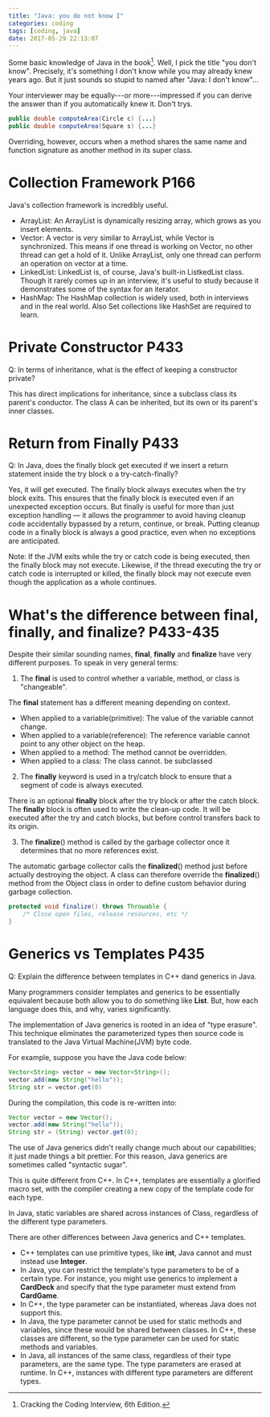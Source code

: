 ```yaml
---
title: "Java: you do not know I"
categories: coding
tags: [coding, java]
date: 2017-05-29 22:13:07
---
```


Some basic knowledge of Java in the book[^1]. Well, I pick the title "you don't know". Precisely, it's something I don't know while you may already knew years ago. But it just sounds so stupid to named after "Java: I don't know"...

Your interviewer may be equally---or more---impressed if you can derive the answer than if you automatically knew it. Don't trys.

```java
public double computeArea(Circle c) {...}
public double computeArea(Square s) {...}
```

Overriding, however, occurs when a method shares the same name and function signature as another method in its super class.

<!--more-->

# Collection Framework P166

Java's collection framework is incredibly useful.

- ArrayList: An ArrayList is dynamically resizing array, which grows as you insert elements.
- Vector: A vector is very similar to ArrayList, while Vector is synchronized. This means if one thread is working on Vector, no other thread can get a hold of it. Unlike ArrayList, only one thread can perform an operation on vector at a time.
- LinkedList: LinkedList is, of course, Java's built-in ListkedList class. Though it rarely comes up in an interview, it's useful to study because it demonstrates some of the syntax for an iterator.
- HashMap: The HashMap collection is widely used, both in interviews and in the real world. Also Set collections like HashSet are required to learn.

# Private Constructor P433
Q: In terms of inheritance, what is the effect of keeping a constructor private?

This has direct implications for inheritance, since a subclass class its parent's conductor. The class A can be inherited, but its own or its parent's inner classes.

# Return from Finally P433
Q: In Java, does the finally block get executed if we insert a return statement inside the try block o a try-catch-finally?

Yes, it will get executed. The finally block always executes when the try block exits. This ensures that the finally block is executed even if an unexpected exception occurs. But finally is useful for more than just exception handling — it allows the programmer to avoid having cleanup code accidentally bypassed by a return, continue, or break. Putting cleanup code in a finally block is always a good practice, even when no exceptions are anticipated.

Note: If the JVM exits while the try or catch code is being executed, then the finally block may not execute. Likewise, if the thread executing the try or catch code is interrupted or killed, the finally block may not execute even though the application as a whole continues.

# What's the difference between final, finally, and finalize? P433-435
Despite their similar sounding names, **final**, **finally** and **finalize** have very different purposes.
To speak in very general terms:
1. The **final** is used to control whether a variable, method, or class is "changeable".

The **final** statement has a different meaning depending on context.

- When applied to a variable(primitive): The value of the variable cannot change. 
- When applied to a variable(reference): The reference variable cannot point to any other object on the heap.
- When applied to a method: The method cannot be overridden.
- When applied to a class: The class cannot. be subclassed

2. The **finally** keyword is used in a try/catch block to ensure that a segment of code is always executed. 

There is an optional **finally** block after the try block or after the catch block. The **finally** block is often used to write the clean-up code. It will be executed after the try and catch blocks, but before control transfers back to its origin.

3. The **finalize**() method is called by the garbage collector once it determines that no more references exist.

The automatic garbage collector calls the **finalized**() method just before actually destroying the object. A class can therefore override the **finalized**() method from the Object class in order to define custom behavior during garbage collection.

```java
protected void finalize() throws Throwable {
    /* Close open files, release resources, etc */
}
```

# Generics vs Templates P435
Q: Explain the difference between templates in C++ dand generics in Java.

Many programmers consider templates and generics to be essentially equivalent because both allow you to do something like **List<String>**. But, how each language does this, and why, varies significantly.

The implementation of Java generics is rooted in an idea of "type erasure". This technique eliminates the parameterized types then source code is translated to the Java Virtual Machine(JVM) byte code.

For example, suppose you have the Java code below:

```java
Vector<String> vector = new Vector<String>();
vector.add(new String("hello"));
String str = vector.get(0)
```
During the compilation, this code is re-written into:

```java
Vector vector = new Vector();
vector.add(new String("hello"));
String str = (String) vector.get(0);
```

The use of Java generics didn't really change much about our capabilities; it just made things a bit prettier. For this reason, Java generics are sometimes called "syntactic sugar".

This is quite different from C++. In C++, templates are essentially a glorified macro set, with the compiler creating a new copy of the template code for each type.

In Java, static variables are shared across instances of Class, regardless of the different type parameters.

There are other differences between Java generics and C++ templates.
- C++ templates can use primitive types, like **int**, Java cannot and must instead use **Integer**.
- In Java, you can restrict the template's type parameters to be of a certain type. For instance, you might use generics to implement a **CardDeck** and specify that the type parameter must extend from **CardGame**.
- In C++, the type parameter can be instantiated, whereas Java does not support this.
- In Java, the type parameter cannot be used for static methods and variables, since these would be shared between classes. In C++, these classes are different, so the type parameter can be used for static methods and variables.
- In Java, all instances of the same class, regardless of their type parameters, are the same type. The type parameters are erased at runtime. In C++, instances with different type parameters are different types.

[^1]: Cracking the Coding Interview, 6th Edition.
